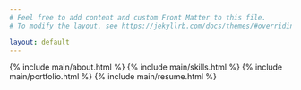 ```yaml
---
# Feel free to add content and custom Front Matter to this file.
# To modify the layout, see https://jekyllrb.com/docs/themes/#overriding-theme-defaults

layout: default
---
```


{% include main/about.html %}
{% include main/skills.html %}
{% include main/portfolio.html %}
{% include main/resume.html %}